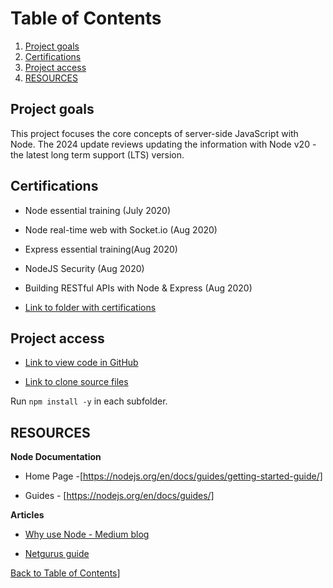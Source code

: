 # Table of Contents

1. [Project goals](#Project-goals)
2. [Certifications](#Certifications)
3. [Project access](#Project-access)
4. [RESOURCES](#Resources)

## Project goals

This project focuses the core concepts of server-side JavaScript with Node. The 2024 update reviews updating the information with Node v20 - the latest long term support (LTS) version.

## Certifications

- Node essential training (July 2020)
- Node real-time web with Socket.io (Aug 2020)
- Express essential training(Aug 2020)
- NodeJS Security (Aug 2020)
- Building RESTful APIs with Node & Express (Aug 2020)

- [Link to folder with certifications](https://github.com/SumiSastri/node.js-and-server-side-javascript/tree/master/certifications)

## Project access

- [Link to view code in GitHub](https://github.com/SumiSastri/node.js-and-server-side-javascript/tree/master/nodeJS)

- [Link to clone source files](https://github.com/SumiSastri/nodeJs-server-side-javascript.git)

Run `npm install -y` in each subfolder. 

## RESOURCES

__Node Documentation__

- Home Page -[https://nodejs.org/en/docs/guides/getting-started-guide/]

- Guides - [https://nodejs.org/en/docs/guides/]


__Articles__

- [Why use Node - Medium blog](https://medium.com/the-node-js-collection/why-the-hell-would-you-use-node-js-4b053b94ab8e)

- [Netgurus guide](https://www.netguru.com/blog/use-node-js-backend) 


[Back to Table of Contents](#Table-of-Contents)]